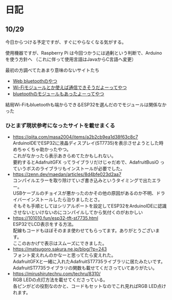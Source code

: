 # 日記

## 10/29
今日からつける予定ですが、すぐにやらなくなる気がする。

使用機器ですが、Raspberry Pi は今回つかうには過剰という判断で、Arduino を使う方針へ
（これに伴って使用言語はJavaからC言語へ変更）

最初の方調べてたあまり意味のないサイトたち
- [Web bluetoothのやつ](https://docs.leafony.com/docs/examples/advanced/1_p/basic/webbluetooth_iot/ "https://docs.leafony.com/docs/examples/advanced/1_p/basic/webbluetooth_iot/")
- [Wi-Fiモジュールとか使えば通信できそうだよーってやつ](https://burariweb.info/electronic-work/arduino-wifi-connection-esp01.html "https://burariweb.info/electronic-work/arduino-wifi-connection-esp01.html")
- [bluetoothのモジュールもあったよーってやつ](https://burariweb.info/electronic-work/arduino-bluetooth-module-hc05-hc06.html "https://burariweb.info/electronic-work/arduino-bluetooth-module-hc05-hc06.html")

結局Wi-Fiもbluetoothも端からできるESP32を選んだのでモジュールは関係なかった

### ひとまず現状参考になったサイトを載せまくる
- https://qiita.com/masa2004/items/a2b2cb9ea1d38f63c8c7  
  ArduinoIDEでESP32に液晶ディスプレイ(ST7735)を表示させようとした時めちゃくちゃ助かったやつ。  
  これがなかったら表示あきらめてたかもしれない。  
  要約するとAdafruitGFX ってライブラリだけじゃだめで、AdafruitBusiO っていうボスのライブラリもインストールが必要でした。
- https://zenn.dev/maedan/articles/8d4bfe023d2aa7  
  コンパイルエラーを取り除けていざ書き込みというタイミングで出たエラー。  
  USBケーブルのチョイスが悪かったのかその他の原因があるのか不明、ドライバーインストールしたら治りましたとさ。  
  そもそも手順としてはシリアルポートを設定してESP32をArduinoIDEに認識させないといけないのにコンパイルしてから気付くのがおかしい
- https://101010.fun/esp32-tft-st7735.html  
  ESP32でLCD表示をする方法。  
  配線もコードもほぼそのまま使わせてもらってます。ありがとうございます。  
  ここのおかげで表示はスムーズにできました。
- https://matsugoro.sakura.ne.jp/blog/?p=243  
  フォント変えれんのかなーと思ってたら変えれた。  
  AdafruitGFXと一緒に入れたAdafruitST7735ライブラリに居たみたいです。  
  AdafruitST7735ライブラリの関数も載せてくださっていてありがたい。  
- https://mirushirutechru.com/techru/8310/  
  RGB LEDの点灯方法を載せてくださっている。  
  各ピンがどの役割なのかと、コードもセットなのでこれ見ればRGB LED点けれます。
